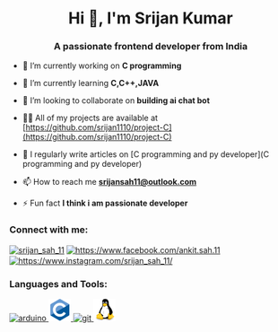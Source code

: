 <h1 align="center">Hi 👋, I'm Srijan Kumar</h1>
<h3 align="center">A passionate frontend developer from India</h3>

- 🔭 I’m currently working on **C programming**

- 🌱 I’m currently learning **C,C++,JAVA**

- 👯 I’m looking to collaborate on **building ai chat bot**

- 👨‍💻 All of my projects are available at [https://github.com/srijan1110/project-C](https://github.com/srijan1110/project-C)

- 📝 I regularly write articles on [C programming and py developer](C programming and py developer)

- 📫 How to reach me **srijansah11@outlook.com**

- ⚡ Fun fact **I think i am passionate developer**

<h3 align="left">Connect with me:</h3>
<p align="left">
<a href="https://twitter.com/srijan_sah_11" target="blank"><img align="center" src="https://raw.githubusercontent.com/rahuldkjain/github-profile-readme-generator/master/src/images/icons/Social/twitter.svg" alt="srijan_sah_11" height="30" width="40" /></a>
<a href="https://fb.com/https://www.facebook.com/ankit.sah.11" target="blank"><img align="center" src="https://raw.githubusercontent.com/rahuldkjain/github-profile-readme-generator/master/src/images/icons/Social/facebook.svg" alt="https://www.facebook.com/ankit.sah.11" height="30" width="40" /></a>
<a href="https://instagram.com/https://www.instagram.com/srijan_sah_11/" target="blank"><img align="center" src="https://raw.githubusercontent.com/rahuldkjain/github-profile-readme-generator/master/src/images/icons/Social/instagram.svg" alt="https://www.instagram.com/srijan_sah_11/" height="30" width="40" /></a>
</p>

<h3 align="left">Languages and Tools:</h3>
<p align="left"> <a href="https://www.arduino.cc/" target="_blank" rel="noreferrer"> <img src="https://cdn.worldvectorlogo.com/logos/arduino-1.svg" alt="arduino" width="40" height="40"/> </a> <a href="https://www.cprogramming.com/" target="_blank" rel="noreferrer"> <img src="https://raw.githubusercontent.com/devicons/devicon/master/icons/c/c-original.svg" alt="c" width="40" height="40"/> </a> <a href="https://git-scm.com/" target="_blank" rel="noreferrer"> <img src="https://www.vectorlogo.zone/logos/git-scm/git-scm-icon.svg" alt="git" width="40" height="40"/> </a> <a href="https://www.linux.org/" target="_blank" rel="noreferrer"> <img src="https://raw.githubusercontent.com/devicons/devicon/master/icons/linux/linux-original.svg" alt="linux" width="40" height="40"/> </a> </p>
